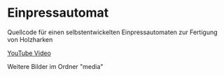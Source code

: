 # Einpressautomat
Quellcode für einen selbstentwickelten Einpressautomaten zur Fertigung von Holzharken

[YouTube Video](https://www.youtube.com/watch?v=xC9SDj9HxeY)

Weitere Bilder im Ordner "media"
